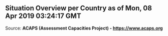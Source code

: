 ## Situation Overview per Country as of Mon, 08 Apr 2019 03:24:17 GMT

Source: **ACAPS (Assessment Capacities Project) - https://www.acaps.org**